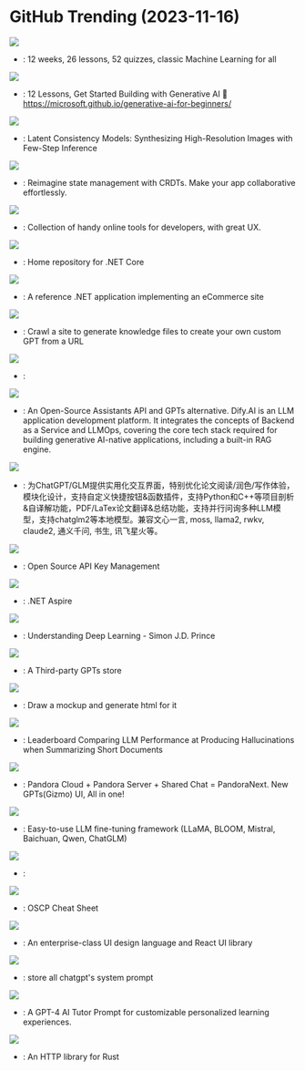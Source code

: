 # GitHub Trending (2023-11-16)

![](https://img.shields.io/badge/HTML-New%20464-green?style=flat-square&logo=appveyor)
- [](https://github.comundefined): 12 weeks, 26 lessons, 52 quizzes, classic Machine Learning for all

![](https://img.shields.io/badge/Jupyter%20Notebook-New%20609-green?style=flat-square&logo=appveyor)
- [](https://github.comundefined): 12 Lessons, Get Started Building with Generative AI 🔗 https://microsoft.github.io/generative-ai-for-beginners/

![](https://img.shields.io/badge/Python-New%20305-green?style=flat-square&logo=appveyor)
- [](https://github.comundefined): Latent Consistency Models: Synthesizing High-Resolution Images with Few-Step Inference

![](https://img.shields.io/badge/Rust-New%20178-green?style=flat-square&logo=appveyor)
- [](https://github.comundefined): Reimagine state management with CRDTs. Make your app collaborative effortlessly.

![](https://img.shields.io/badge/Vue-New%20200-green?style=flat-square&logo=appveyor)
- [](https://github.comundefined): Collection of handy online tools for developers, with great UX.

![](https://img.shields.io/badge/PowerShell-New%2016-green?style=flat-square&logo=appveyor)
- [](https://github.comundefined): Home repository for .NET Core

![](https://img.shields.io/badge/C%23-New%20212-green?style=flat-square&logo=appveyor)
- [](https://github.comundefined): A reference .NET application implementing an eCommerce site

![](https://img.shields.io/badge/TypeScript-New%20249-green?style=flat-square&logo=appveyor)
- [](https://github.comundefined): Crawl a site to generate knowledge files to create your own custom GPT from a URL

![](https://img.shields.io/badge/Python-New%20509-green?style=flat-square&logo=appveyor)
- [](https://github.comundefined): 

![](https://img.shields.io/badge/TypeScript-New%20125-green?style=flat-square&logo=appveyor)
- [](https://github.comundefined): An Open-Source Assistants API and GPTs alternative. Dify.AI is an LLM application development platform. It integrates the concepts of Backend as a Service and LLMOps, covering the core tech stack required for building generative AI-native applications, including a built-in RAG engine.

![](https://img.shields.io/badge/Python-New%20262-green?style=flat-square&logo=appveyor)
- [](https://github.comundefined): 为ChatGPT/GLM提供实用化交互界面，特别优化论文阅读/润色/写作体验，模块化设计，支持自定义快捷按钮&函数插件，支持Python和C++等项目剖析&自译解功能，PDF/LaTex论文翻译&总结功能，支持并行问询多种LLM模型，支持chatglm2等本地模型。兼容文心一言, moss, llama2, rwkv, claude2, 通义千问, 书生, 讯飞星火等。

![](https://img.shields.io/badge/TypeScript-New%20100-green?style=flat-square&logo=appveyor)
- [](https://github.comundefined): Open Source API Key Management

![](https://img.shields.io/badge/C%23-New%20216-green?style=flat-square&logo=appveyor)
- [](https://github.comundefined): .NET Aspire

![](https://img.shields.io/badge/Jupyter%20Notebook-New%20142-green?style=flat-square&logo=appveyor)
- [](https://github.comundefined): Understanding Deep Learning - Simon J.D. Prince

![](https://img.shields.io/badge/TypeScript-New%2061-green?style=flat-square&logo=appveyor)
- [](https://github.comundefined): A Third-party GPTs store

![](https://img.shields.io/badge/TypeScript-New%201-green?style=flat-square&logo=appveyor)
- [](https://github.comundefined): Draw a mockup and generate html for it

![](https://img.shields.io/badge/none-New%2097-green?style=flat-square&logo=appveyor)
- [](https://github.comundefined): Leaderboard Comparing LLM Performance at Producing Hallucinations when Summarizing Short Documents

![](https://img.shields.io/badge/none-New%20247-green?style=flat-square&logo=appveyor)
- [](https://github.comundefined): Pandora Cloud + Pandora Server + Shared Chat = PandoraNext. New GPTs(Gizmo) UI, All in one!

![](https://img.shields.io/badge/Python-New%20117-green?style=flat-square&logo=appveyor)
- [](https://github.comundefined): Easy-to-use LLM fine-tuning framework (LLaMA, BLOOM, Mistral, Baichuan, Qwen, ChatGLM)

![](https://img.shields.io/badge/TypeScript-New%2014-green?style=flat-square&logo=appveyor)
- [](https://github.comundefined): 

![](https://img.shields.io/badge/Python-New%2097-green?style=flat-square&logo=appveyor)
- [](https://github.comundefined): OSCP Cheat Sheet

![](https://img.shields.io/badge/TypeScript-New%2038-green?style=flat-square&logo=appveyor)
- [](https://github.comundefined): An enterprise-class UI design language and React UI library

![](https://img.shields.io/badge/Shell-New%2068-green?style=flat-square&logo=appveyor)
- [](https://github.comundefined): store all chatgpt's system prompt

![](https://img.shields.io/badge/none-New%20300-green?style=flat-square&logo=appveyor)
- [](https://github.comundefined): A GPT-4 AI Tutor Prompt for customizable personalized learning experiences.

![](https://img.shields.io/badge/Rust-New%2047-green?style=flat-square&logo=appveyor)
- [](https://github.comundefined): An HTTP library for Rust

